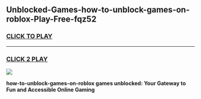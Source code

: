 
## Unblocked-Games-how-to-unblock-games-on-roblox-Play-Free-fqz52
<h3>
<a href="https://premium76.site?title=how-to-unblock-games-on-roblox&ref=21A">CLICK TO PLAY</a></h3>
<hr>

<h3>
<a href="https://premium76.site?title=how-to-unblock-games-on-roblox&ref=21A">CLICK 2 PLAY</a>
  
</h3>

<a href="https://premium76.site?title=how-to-unblock-games-on-roblox&ref=21A"><img src="https://clearcache.store/games.png"></a>


**how-to-unblock-games-on-roblox games unblocked: Your Gateway to Fun and Accessible Online Gaming**
